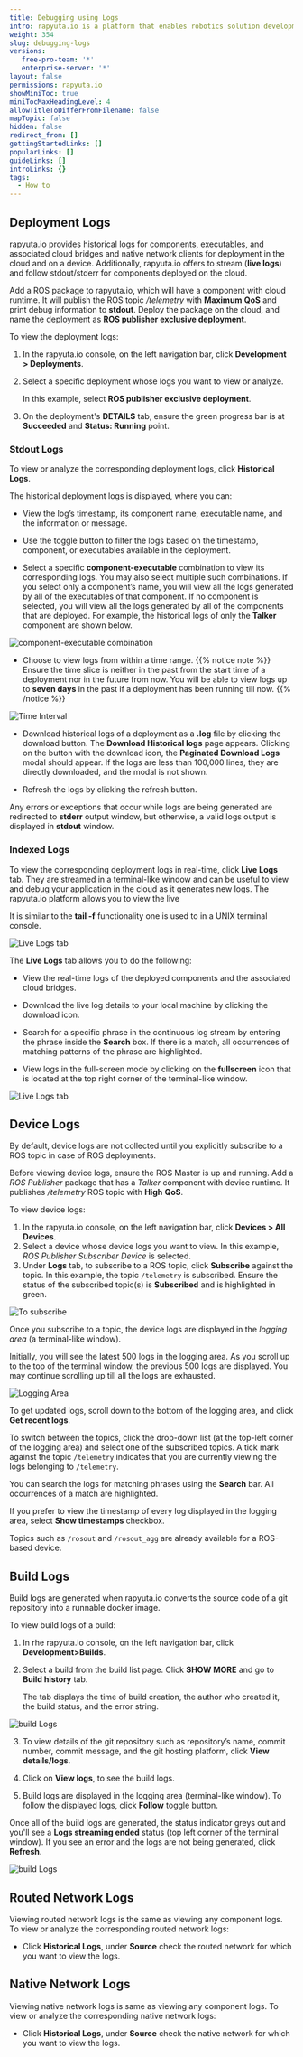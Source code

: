 ```yaml
---
title: Debugging using Logs
intro: rapyuta.io is a platform that enables robotics solution development by providing the necessary software infrastructure and facilitating the interaction between multiple stakeholders who contribute to the solution development.
weight: 354
slug: debugging-logs
versions:
   free-pro-team: '*'
   enterprise-server: '*'
layout: false
permissions: rapyuta.io
showMiniToc: true
miniTocMaxHeadingLevel: 4
allowTitleToDifferFromFilename: false
mapTopic: false
hidden: false
redirect_from: []
gettingStartedLinks: []
popularLinks: []
guideLinks: []
introLinks: {}
tags:
  - How to
---
```


## Deployment Logs

rapyuta.io provides historical logs for components, executables, and associated cloud bridges and native network clients for deployment in the cloud and on a device.
Additionally, rapyuta.io offers to stream (**live logs**) and follow stdout/stderr for components deployed on the cloud.

Add a ROS package to rapyuta.io, which will have a component with cloud runtime. It will publish the ROS topic *_/telemetry_* with **Maximum** **QoS** and print debug information to **stdout**. Deploy the package on the cloud, and name the deployment as **ROS publisher exclusive deployment**.

To view the deployment logs: 

1. In the rapyuta.io console, on the left navigation bar, click **Development > Deployments**.

2. Select a specific deployment whose logs you want to view or analyze.

   In this example, select **ROS publisher exclusive deployment**.

3. On the deployment's **DETAILS** tab, ensure the green progress bar is at **Succeeded** and **Status: Running** point.


### Stdout Logs

To view or analyze the corresponding deployment logs, click **Historical Logs**.

The historical deployment logs is displayed, where you can:

* View the log’s timestamp, its component name, executable name, and the information or message.

* Use the toggle button to filter the logs based on the timestamp, component, or executables available in the deployment.

* Select a specific **component-executable** combination to view its corresponding logs. You may also select multiple such combinations. If you select only a component’s name, you will view all the logs generated by all of the executables of that component. If no component is selected, you will view all the logs generated by all of the components that are deployed. For example, the historical logs of only the **Talker** component are shown below.

![component-executable combination](/images/core-concepts/logging/deployment-logs/historical-logs/cmpnt-exec-combo.png?classes=border,shadow&width=50pc)

* Choose to view logs from within a time range.
{{% notice note %}}
Ensure the time slice is neither in the past from the start time of a deployment nor in the future from now. You will be able to view logs up to **seven days** in the past if a deployment has been running till now.
{{% /notice %}}

![Time Interval](/images/core-concepts/logging/deployment-logs/historical-logs/time-range.png?classes=border,shadow&width=50pc)

* Download historical logs of a deployment as a **.log** file by clicking the download button.
   The **Download Historical logs** page appears. Clicking on the button with the download icon, the **Paginated Download Logs** modal should appear. If the logs are less than 100,000 lines, they are directly downloaded, and the modal is not shown.

* Refresh the logs by clicking the refresh button.

Any errors or exceptions that occur while logs are being generated are redirected to **stderr** output window, but otherwise,
a valid logs output is displayed in **stdout** window.

### Indexed Logs

To view the corresponding deployment logs in real-time, click **Live Logs** tab. They are streamed in a terminal-like window and can be useful to view and debug your application in the cloud as it generates new logs. The rapyuta.io platform allows you to view the live 

It is similar to the **tail -f** functionality one is used to in a UNIX terminal console.

![Live Logs tab](/images/core-concepts/logging/deployment-logs/realtime-logs/deployment-live-logs.png?classes=border,shadow&width=50pc)

The **Live Logs** tab allows you to do the following:

* View the real-time logs of the deployed components and the associated cloud bridges.

* Download the live log details  to your local machine by clicking the download icon.

* Search for a specific phrase in the continuous log stream by entering the phrase inside the **Search** box. If there is a match, all occurrences of matching patterns of the phrase are highlighted.

* View logs in the full-screen mode by clicking on the **fullscreen** icon that is located at the top right corner of the terminal-like window.

![Live Logs tab](/images/core-concepts/logging/deployment-logs/live-logs.png?classes=border,shadow&width=50pc)


## Device Logs

By default, device logs are not collected until you explicitly subscribe to a ROS topic in case of ROS deployments.

Before viewing device logs, ensure the ROS Master is up and running.
Add a _ROS Publisher_ package that has a _Talker_ component with device runtime.
It publishes */telemetry* ROS topic with **High** **QoS**.

To view device logs:
1. In the rapyuta.io console, on the left navigation bar, click **Devices > All Devices**.
2. Select a device whose device logs you want to view. In this example, _ROS Publisher Subscriber Device_ is selected.
3. Under **Logs** tab, to subscribe to a ROS topic, click **Subscribe** against the topic. In this example, the topic `/telemetry` is subscribed.
   Ensure the status of the subscribed topic(s) is **Subscribed** and is highlighted in green.

![To subscribe](/images/core-concepts/logging/device-logs/yet-to-subscribe.png?classes=border,shadow&width=60pc)

Once you subscribe to a topic, the device logs are displayed in the _logging area_ (a terminal-like window).

Initially, you will see the latest 500 logs in the logging area. As you scroll up to the top of the terminal window, the previous 500 logs are displayed. You may continue scrolling up till all the logs are exhausted.

![Logging Area](/images/core-concepts/logging/device-logs/logging-terminal-window.png?classes=border,shadow&width=60pc)

To get updated logs, scroll down to the bottom of the logging area, and click **Get recent logs**.

To switch between the topics, click the drop-down list (at the top-left corner of the logging area) and select one of the subscribed topics. A tick mark against the topic `/telemetry` indicates that you are currently viewing the logs belonging to `/telemetry`.

You can search the logs for matching phrases using the **Search** bar. All occurrences of a match are highlighted.

If you prefer to view the timestamp of every log displayed in the logging area, select **Show timestamps** checkbox.

Topics such as `/rosout` and `/rosout_agg` are already available for a ROS-based device.


## Build Logs

Build logs are generated when rapyuta.io converts the source code of a git repository into a runnable docker image.

To view build logs of a build:

1. In rhe rapyuta.io console, on the left navigation bar, click **Development>Builds**.  

2. Select a build from the build list page. Click **SHOW MORE** and go to **Build history** tab.  

   The tab displays the time of build creation, the author who created it, the build status, and the error string.  

  ![build Logs](/images/core-concepts/logging/build-logs/build-history-view-logs.png?classes=border,shadow&width=60pc)     

3. To view details of the git repository such as repository’s name, commit number, commit message, and the git hosting platform,  click **View details/logs**.

4. Click on **View logs**, to see the build logs.

5. Build logs are displayed in the logging area (terminal-like window). To follow the displayed logs, click **Follow** toggle button.

  Once all of the build logs are generated, the status indicator greys out and you'll see a **Logs streaming ended** status (top left corner of the terminal window). If you see an error and the logs are not being generated, click **Refresh**.

  ![build Logs](/images/core-concepts/logging/build-logs/build-logs.png?classes=border,shadow&width=60pc)

## Routed Network Logs

Viewing routed network logs is the same as viewing any component logs. To view or analyze the corresponding routed network logs:

* Click **Historical Logs**, under **Source** check the routed network for which you want to view the logs.

## Native Network Logs

Viewing native network logs is same as viewing any component logs. To view or analyze the corresponding native network logs:

* Click **Historical Logs**, under **Source** check the native network for which you want to view the logs.
